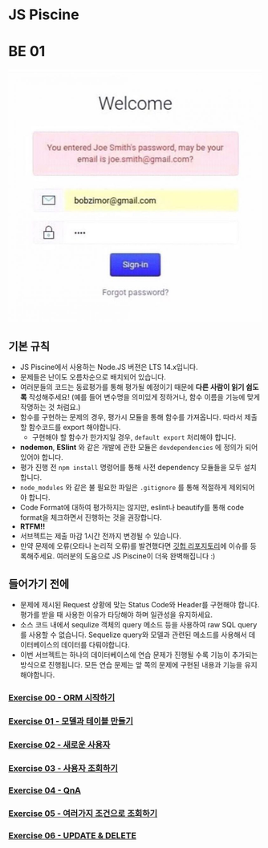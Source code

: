 # JS Piscine

# BE 01

![](images/valid.jpg)

## 기본 규칙

* JS Piscine에서 사용하는 Node.JS 버젼은 LTS 14.x입니다.
* 문제들은 난이도 오름차순으로 배치되어 있습니다.
* 여러분들의 코드는 동료평가를 통해 평가될 예정이기 때문에 **다른 사람이 읽기 쉽도록** 작성해주세요! (예를 들어 변수명을 의미있게 정하거나, 함수 이름을 기능에 맞게 작명하는 것 처럼요.)
* 함수를 구현하는 문제의 경우, 평가시 모듈을 통해 함수를 가져옵니다. 따라서 제출할 함수코드를 export 해야합니다.
  - 구현해야 할 함수가 한가지일 경우, `default export` 처리해야 합니다.
* **nodemon**, **ESlint** 와 같은 개발에 관한 모듈은 `devdependencies` 에 정의가 되어 있어야 합니다.
* 평가 진행 전 `npm install` 명령어를 통해 사전 dependency 모듈들을 모두 설치 합니다.
* `node_modules` 와 같은 불 필요한 파일은 `.gitignore` 를 통해 적절하게 제외되어야 합니다.
* Code Format에 대하여 평가하지는 않지만, eslint나 beautify를 통해 code format을 체크하면서 진행하는 것을 권장합니다.
* **RTFM!!**
* 서브젝트는 제출 마감 1시간 전까지 변경될 수 있습니다.
* 만약 문제에 오류(오타나 논리적 오류)를 발견했다면 [깃헙 리포지토리](https://github.com/42js/piscine)에 이슈를 등록해주세요. 여러분의 도움으로 JS Piscine이 더욱 완벽해집니다 :)

## 들어가기 전에
- 문제에 제시된 Request 상황에 맞는 Status Code와 Header를 구현해야 합니다. 평가를 받을 때 사용한 이유가 타당해야 하며 일관성을 유지하세요.
- 소스 코드 내에서 sequlize 객체의 query 메소드 등을 사용하여 raw SQL query를 사용할 수 없습니다. Sequelize query와 모델과 관련된 메소드를 사용해서 데이터베이스의 데이터를 다뤄야합니다.
- 이번 서브젝트는 하나의 데이터베이스에 연습 문제가 진행될 수록 기능이 추가되는 방식으로 진행됩니다. 모든 연습 문제는 앞 쪽의 문제에 구현된 내용과 기능을 유지해야합니다.

### [Exercise 00 - ORM 시작하기](ex00.md)
### [Exercise 01 - 모델과 테이블 만들기](ex01.md)
### [Exercise 02 - 새로운 사용자](ex02.md)
### [Exercise 03 - 사용자 조회하기](ex03.md)
### [Exercise 04 - QnA](ex04.md)
### [Exercise 05 - 여러가지 조건으로 조회하기](ex05.md)
### [Exercise 06 - UPDATE & DELETE](ex06.md)

